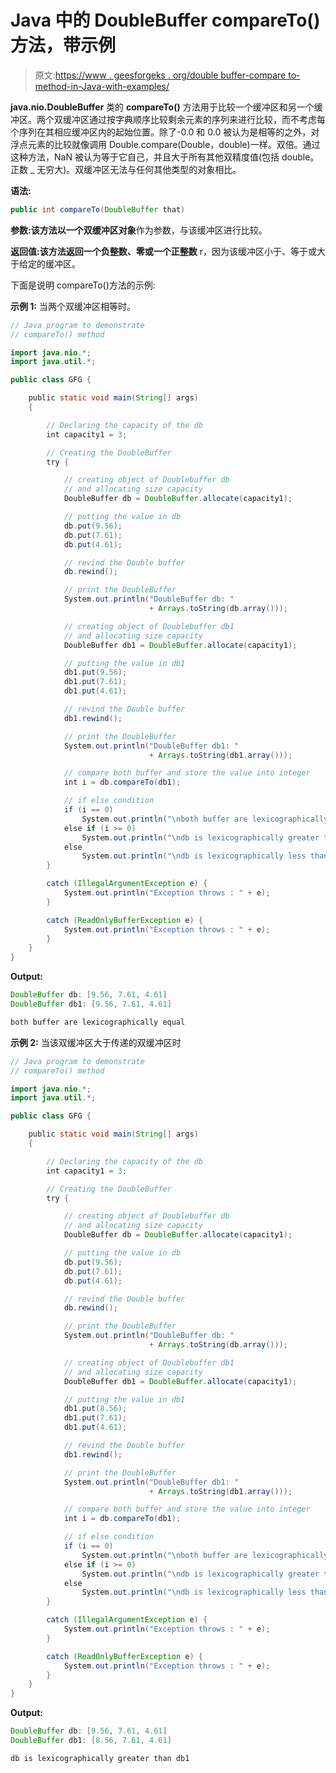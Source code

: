 # Java 中的 DoubleBuffer compareTo()方法，带示例

> 原文:[https://www . geesforgeks . org/double buffer-compare to-method-in-Java-with-examples/](https://www.geeksforgeeks.org/doublebuffer-compareto-method-in-java-with-examples/)

**java.nio.DoubleBuffer** 类的 **compareTo()** 方法用于比较一个缓冲区和另一个缓冲区。两个双缓冲区通过按字典顺序比较剩余元素的序列来进行比较，而不考虑每个序列在其相应缓冲区内的起始位置。除了-0.0 和 0.0 被认为是相等的之外，对浮点元素的比较就像调用 Double.compare(Double，double)一样。双倍。通过这种方法，NaN 被认为等于它自己，并且大于所有其他双精度值(包括 double。正数 _ 无穷大)。双缓冲区无法与任何其他类型的对象相比。

**语法:**

```java
public int compareTo(DoubleBuffer that)
```

**参数:**该方法以一个**双缓冲区对象**作为参数，与该缓冲区进行比较。

**返回值:**该方法返回一个**负整数、零或一个正整数** r，因为该缓冲区小于、等于或大于给定的缓冲区。

下面是说明 compareTo()方法的示例:

**示例 1:** 当两个双缓冲区相等时。

```java
// Java program to demonstrate
// compareTo() method

import java.nio.*;
import java.util.*;

public class GFG {

    public static void main(String[] args)
    {

        // Declaring the capacity of the db
        int capacity1 = 3;

        // Creating the DoubleBuffer
        try {

            // creating object of Doublebuffer db
            // and allocating size capacity
            DoubleBuffer db = DoubleBuffer.allocate(capacity1);

            // putting the value in db
            db.put(9.56);
            db.put(7.61);
            db.put(4.61);

            // revind the Double buffer
            db.rewind();

            // print the DoubleBuffer
            System.out.println("DoubleBuffer db: "
                               + Arrays.toString(db.array()));

            // creating object of Doublebuffer db1
            // and allocating size capacity
            DoubleBuffer db1 = DoubleBuffer.allocate(capacity1);

            // putting the value in db1
            db1.put(9.56);
            db1.put(7.61);
            db1.put(4.61);

            // revind the Double buffer
            db1.rewind();

            // print the DoubleBuffer
            System.out.println("DoubleBuffer db1: "
                               + Arrays.toString(db1.array()));

            // compare both buffer and store the value into integer
            int i = db.compareTo(db1);

            // if else condition
            if (i == 0)
                System.out.println("\nboth buffer are lexicographically equal");
            else if (i >= 0)
                System.out.println("\ndb is lexicographically greater than db1");
            else
                System.out.println("\ndb is lexicographically less than db1");
        }

        catch (IllegalArgumentException e) {
            System.out.println("Exception throws : " + e);
        }

        catch (ReadOnlyBufferException e) {
            System.out.println("Exception throws : " + e);
        }
    }
}
```

**Output:**

```java
DoubleBuffer db: [9.56, 7.61, 4.61]
DoubleBuffer db1: [9.56, 7.61, 4.61]

both buffer are lexicographically equal

```

**示例 2:** 当该双缓冲区大于传递的双缓冲区时

```java
// Java program to demonstrate
// compareTo() method

import java.nio.*;
import java.util.*;

public class GFG {

    public static void main(String[] args)
    {

        // Declaring the capacity of the db
        int capacity1 = 3;

        // Creating the DoubleBuffer
        try {

            // creating object of Doublebuffer db
            // and allocating size capacity
            DoubleBuffer db = DoubleBuffer.allocate(capacity1);

            // putting the value in db
            db.put(9.56);
            db.put(7.61);
            db.put(4.61);

            // revind the Double buffer
            db.rewind();

            // print the DoubleBuffer
            System.out.println("DoubleBuffer db: "
                               + Arrays.toString(db.array()));

            // creating object of Doublebuffer db1
            // and allocating size capacity
            DoubleBuffer db1 = DoubleBuffer.allocate(capacity1);

            // putting the value in db1
            db1.put(8.56);
            db1.put(7.61);
            db1.put(4.61);

            // revind the Double buffer
            db1.rewind();

            // print the DoubleBuffer
            System.out.println("DoubleBuffer db1: "
                               + Arrays.toString(db1.array()));

            // compare both buffer and store the value into integer
            int i = db.compareTo(db1);

            // if else condition
            if (i == 0)
                System.out.println("\nboth buffer are lexicographically equal");
            else if (i >= 0)
                System.out.println("\ndb is lexicographically greater than db1");
            else
                System.out.println("\ndb is lexicographically less than db1");
        }

        catch (IllegalArgumentException e) {
            System.out.println("Exception throws : " + e);
        }

        catch (ReadOnlyBufferException e) {
            System.out.println("Exception throws : " + e);
        }
    }
}
```

**Output:**

```java
DoubleBuffer db: [9.56, 7.61, 4.61]
DoubleBuffer db1: [8.56, 7.61, 4.61]

db is lexicographically greater than db1

```